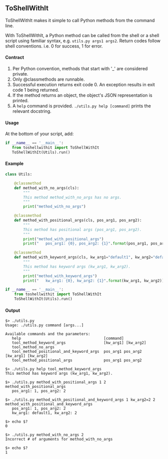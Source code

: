 ## ToShellWithIt
ToShellWithIt makes it simple to call Python methods from the command line. 

With ToShellWithIt, a Python method can be called from the shell or a shell script using familiar syntax, e.g. `utils.py args1 args2`. Return codes follow shell conventions. i.e. 0 for success, 1 for error.

#### Contract
1. Per Python convention, methods that start with '_' are considered private.
2. Only @classmethods are runnable.
3. Successful execution returns exit code 0. An exception results in exit code 1 being returned.
4. If the method returns an object, the object's JSON representation is printed.
5. A `help` command is provided. `./utils.py help [command]` prints the relevant docstring.

#### Usage
At the bottom of your script, add:
```python
if __name__ == '__main__':
   from toshellwithit import ToShellWithIt
   ToShellWithIt(Utils).run()
```

#### Example
```python
class Utils:

    @classmethod
    def method_with_no_args(cls):
        """
        This method method_with_no_args has no args.
        """
        print("method_with_no_args")

    @classmethod
    def method_with_positional_args(cls, pos_arg1, pos_arg2):
        """
        This method has positional args (pos_arg1, pos_arg2).
        """
        print("method_with_positional_args")
        print("   pos_arg1: {0}, pos_arg2: {1}".format(pos_arg1, pos_arg2))

    @classmethod
    def method_with_keyword_args(cls, kw_arg1="default1", kw_arg2="default2"):
        """
        This method has keyword args (kw_arg1, kw_arg2).
        """
        print("method_with_keyword_args")
        print("   kw_arg1: {0}, kw_arg2: {1}".format(kw_arg1, kw_arg2))

if __name__ == '__main__':
    from toshellwithit import ToShellWithIt
    ToShellWithIt(Utils).run()
```

#### Output
```
$> ./utils.py
Usage: ./utils.py command [args...]

Available commands and the parameters:
   help                                     [command]
   tool_method_keyword_args                 [kw_arg1] [kw_arg2]
   tool_method_no_args                      
   tool_method_positional_and_keyword_args  pos_arg1 pos_arg2 [kw_arg1] [kw_arg2]
   tool_method_positional_args              pos_arg1 pos_arg2 

$> ./utils.py help tool_method_keyword_args
This method has keyword args (kw_arg1, kw_arg2).

$> ./utils.py method_with_positional_args 1 2
method_with_positional_args
   pos_arg1: 1, pos_arg2: 2

$> ./utils.py method_with_positional_and_keyword_args 1 kw_arg2=2 2
method_with_positional_and_keyword_args
   pos_arg1: 1, pos_arg2: 2
   kw_arg1: default1, kw_arg2: 2

$> echo $?
0

$> ./utils.py method_with_no_args 2
Incorrect # of arguments for method_with_no_args

$> echo $?
1
```
